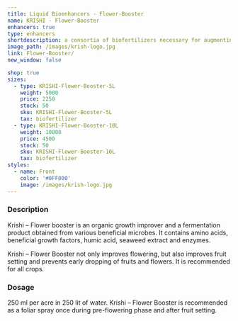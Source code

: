 ```yaml
---
title: Liquid Bioenhancers - Flower-Booster
name: KRISHI - Flower-Booster
enhancers: true
type: enhancers
shortdescription: a consortia of biofertilizers necessary for augmenting vegetative growth of mulberry
image_path: /images/krish-logo.jpg
link: Flower-Booster/
new_window: false

shop: true
sizes:
  - type: KRISHI-Flower-Booster-5L
    weight: 5000
    price: 2250
    stock: 50
    sku: KRISHI-Flower-Booster-5L
    tax: biofertilizer
  - type: KRISHI-Flower-Booster-10L
    weight: 10000
    price: 4500
    stock: 50
    sku: KRISHI-Flower-Booster-10L
    tax: biofertilizer
styles:
  - name: Front
    color: '#0FF000'
    image: /images/krish-logo.jpg
---
```

### Description
Krishi – Flower booster is an organic growth improver and a fermentation product obtained
from various beneficial microbes. It contains amino acids, beneficial growth factors, humic
acid, seaweed extract and enzymes.

Krishi – Flower Booster not only improves flowering, but also improves fruit setting and
prevents early dropping of fruits and flowers. It is recommended for all crops.
### Dosage
250 ml per acre in 250 lit of water. Krishi – Flower Booster is recommended as a foliar
spray once during pre-flowering phase and after fruit setting.

